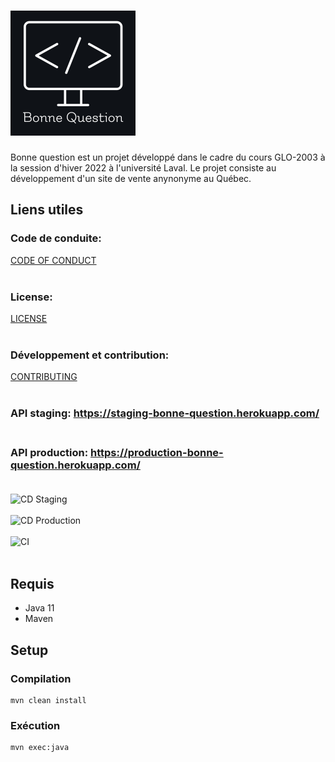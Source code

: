 # ![BONNE QUESTION](https://github.com/GLO2003-H22-eq18/bonne_question/blob/main/logo.png)

 Bonne question est un projet développé dans le cadre du cours GLO-2003 à la session d'hiver 2022 à l'université Laval.
 Le projet consiste au développement d'un site de vente anynonyme au Québec.



## Liens utiles

### Code de conduite:
[CODE OF CONDUCT](https://github.com/GLO2003-H22-eq18/bonne_question/blob/main/code-of-conduct.md) <br></br>

### License: 
[LICENSE](https://github.com/GLO2003-H22-eq18/bonne_question/blob/main/LICENSE) <br></br>

### Développement et contribution: 
[CONTRIBUTING](https://github.com/GLO2003-H22-eq18/bonne_question/blob/main/contributing.md) <br></br>

### API staging: https://staging-bonne-question.herokuapp.com/ <br></br>
### API production: https://production-bonne-question.herokuapp.com/ <br></br>

![CD Staging](https://github.com/GLO2003-H22-eq18/bonne_question/actions/workflows/cd_staging.yml/badge.svg) <br></br>
![CD Production](https://github.com/GLO2003-H22-eq18/bonne_question/actions/workflows/cd_production.yml/badge.svg) <br></br>
![CI](https://github.com/GLO2003-H22-eq18/bonne_question/actions/workflows/ci.yml/badge.svg) <br></br>

## Requis

- Java 11
- Maven

## Setup

### Compilation

```
mvn clean install
```

### Exécution

```
mvn exec:java
```
